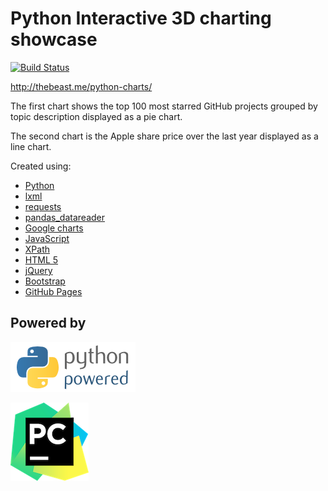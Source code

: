 # Python Interactive 3D charting showcase  

[![Build Status](https://travis-ci.org/jbampton/python-charts.svg?branch=gh-pages)](https://travis-ci.org/jbampton/python-charts)

http://thebeast.me/python-charts/

The first chart shows the top 100 most starred GitHub projects grouped by topic description displayed as a pie chart.

The second chart is the Apple share price over the last year displayed as a line chart.

Created using:
- [Python](https://www.python.org/)
- [lxml](http://lxml.de)
- [requests](http://docs.python-requests.org/en/master/)
- [pandas_datareader](https://pandas-datareader.readthedocs.io)
- [Google charts](https://developers.google.com/chart/)
- [JavaScript](https://developer.mozilla.org/en-US/docs/Web/JavaScript)
- [XPath](https://www.w3.org/TR/1999/REC-xpath-19991116/)
- [HTML 5](https://developer.mozilla.org/en-US/docs/Web/Guide/HTML/HTML5)
- [jQuery](https://jquery.com/)
- [Bootstrap](http://getbootstrap.com/)
- [GitHub Pages](https://pages.github.com/)


## Powered by

[![Python Powered](site/images/other/python-powered.png "Python Powered")](https://www.python.org/)

[![Pycharm Powered](site/images/other/pycharm-logo.png "Pycharm Powered")](https://www.jetbrains.com/pycharm/)
